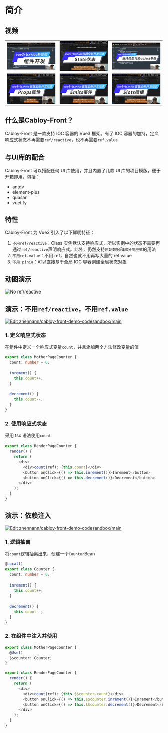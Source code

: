 # 简介

## 视频

|                                                                                                |                                                                                                |                                                                                                              |
| ---------------------------------------------------------------------------------------------- | ---------------------------------------------------------------------------------------------- | ------------------------------------------------------------------------------------------------------------ |
| [![vue3+tsx+ioc新体验：组件开发][vue3+tsx+ioc-component-image]][vue3+tsx+ioc-component-url]    | [![vue3+tsx+ioc容器全新开发范式: State状态][vue3+tsx+ioc-state-image]][vue3+tsx+ioc-state-url] | [![vue3路由query如何支持类型化的object参数][vue3+tsx+ioc-query-object-image]][vue3+tsx+ioc-query-object-url] |
| [![vue3+tsx+ioc容器全新开发范式: Props属性][vue3+tsx+ioc-props-image]][vue3+tsx+ioc-props-url] | [![vue3+tsx+ioc容器全新开发范式: Emits事件][vue3+tsx+ioc-emits-image]][vue3+tsx+ioc-emits-url] | [![vue3+tsx+ioc容器全新开发范式: Slots插槽][vue3+tsx+ioc-slots-image]][vue3+tsx+ioc-slots-url]               |

[vue3+tsx+ioc-component-image]: ../../assets/cover/vue3+tsx+ioc-component.jpg
[vue3+tsx+ioc-component-url]: https://www.bilibili.com/video/BV1ky411a7A6/
[vue3+tsx+ioc-state-image]: ../../assets/cover/vue3+tsx+ioc-state.jpg
[vue3+tsx+ioc-state-url]: https://www.bilibili.com/video/BV14m411y7gx/
[vue3+tsx+ioc-query-object-image]: ../../assets/cover/vue3+tsx+ioc-query-object.jpg
[vue3+tsx+ioc-query-object-url]: https://www.bilibili.com/video/BV1bJ4m1w7Mb/
[vue3+tsx+ioc-props-image]: ../../assets/cover/vue3+tsx+ioc-props.jpg
[vue3+tsx+ioc-props-url]: https://www.bilibili.com/video/BV11z421U7MW/
[vue3+tsx+ioc-emits-image]: ../../assets/cover/vue3+tsx+ioc-emits.jpg
[vue3+tsx+ioc-emits-url]: https://www.bilibili.com/video/BV1W1421z7pu/
[vue3+tsx+ioc-slots-image]: ../../assets/cover/vue3+tsx+ioc-slots.jpg
[vue3+tsx+ioc-slots-url]: https://www.bilibili.com/video/BV1nm421u71x/

## 什么是Cabloy-Front？

Cabloy-Front 是一款支持 IOC 容器的 Vue3 框架。有了 IOC 容器的加持，定义响应式状态不再需要`ref/reactive`，也不再需要`ref.value`

## 与UI库的配合

Cabloy-Front 可以搭配任何 UI 库使用，并且内置了几款 UI 库的项目模版，便于开箱即用，包括：

- antdv
- element-plus
- quasar
- vuetify

## 特性

Cabloy-Front 为 Vue3 引入了以下鲜明特征：

1. `不用ref/reactive`：Class 实例默认支持响应式，所以实例中的状态不需要再通过`ref/reactive`声明响应式。此外，仍然支持`原始数据`和`部分响应式`的用法
2. `不用ref.value`：不用 ref，自然也就不用再写大量的 ref.value
3. `不用 pinia`：可以直接基于全局 IOC 容器创建全局状态对象

## 动图演示

![No ref/reactive](https://cabloy-1258265067.cos.ap-shanghai.myqcloud.com/image/state-no-ref-reactive.gif)

## 演示：不用`ref/reactive`，不用`ref.value`

[![Edit zhennann/cabloy-front-demo-codesandbox/main](https://codesandbox.io/static/img/play-codesandbox.svg)](https://codesandbox.io/p/github/zhennann/cabloy-front-demo-codesandbox/main?embed=1&file=%2Fsrc%2Fsuite%2Fa-demo%2Fmodules%2Fa-demo%2Fsrc%2Fpage%2Fcounter%2Fmother.ts)

### 1. 定义响应式状态

在组件中定义一个响应式变量`count`，并且添加两个方法修改变量的值

```typescript
export class MotherPageCounter {
  count: number = 0;

  inrement() {
    this.count++;
  }

  decrement() {
    this.count--;
  }
}
```

### 2. 使用响应式状态

采用 tsx 语法使用`count`

```typescript
export class RenderPageCounter {
  render() {
    return (
      <div>
        <div>count(ref): {this.count}</div>
        <button onClick={() => this.inrement()}>Inrement</button>
        <button onClick={() => this.decrement()}>Decrement</button>
      </div>
    );
  }
}
```

## 演示：依赖注入

[![Edit zhennann/cabloy-front-demo-codesandbox/main](https://codesandbox.io/static/img/play-codesandbox.svg)](https://codesandbox.io/p/github/zhennann/cabloy-front-demo-codesandbox/main?embed=1&file=%2Fsrc%2Fsuite%2Fa-demo%2Fmodules%2Fa-demo%2Fsrc%2Fpage%2Fcounter2%2Fmother.ts)

### 1. 逻辑抽离

将`count`逻辑抽离出来，创建一个`Counter`Bean

```typescript
@Local()
export class Counter {
  count: number = 0;

  inrement() {
    this.count++;
  }

  decrement() {
    this.count--;
  }
}
```

### 2. 在组件中注入并使用

```typescript
export class MotherPageCounter {
  @Use()
  $$counter: Counter;
}
```

```typescript
export class RenderPageCounter {
  render() {
    return (
      <div>
        <div>count(ref): {this.$$counter.count}</div>
        <button onClick={() => this.$$counter.inrement()}>Inrement</button>
        <button onClick={() => this.$$counter.decrement()}>Decrement</button>
      </div>
    );
  }
}
```

